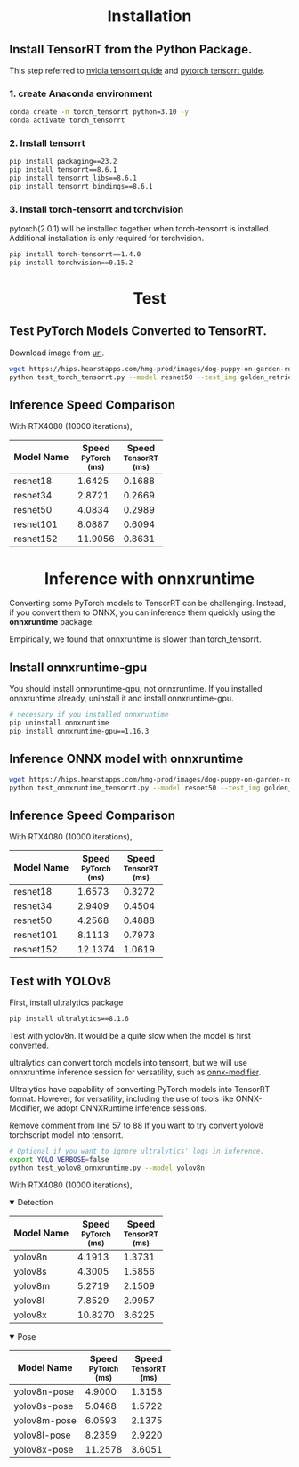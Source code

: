 # <div align=center>Installation</div>
## Install TensorRT from the Python Package.
This step referred to [nvidia tensorrt quide](https://docs.nvidia.com/deeplearning/tensorrt/quick-start-guide/index.html#installing-pip) and [pytorch tensorrt guide](https://pytorch.org/TensorRT/getting_started/installation.html#installation).

### 1. create Anaconda environment
```bash
conda create -n torch_tensorrt python=3.10 -y
conda activate torch_tensorrt
```

### 2. Install tensorrt

```bash
pip install packaging==23.2
pip install tensorrt==8.6.1
pip install tensorrt_libs==8.6.1
pip install tensorrt_bindings==8.6.1
```

### 3. Install torch-tensorrt and torchvision
pytorch(2.0.1) will be installed together when torch-tensorrt is installed. Additional installation is only required for torchvision.

```bash
pip install torch-tensorrt==1.4.0
pip install torchvision==0.15.2
```
# <div align=center>Test</div>

## Test PyTorch Models Converted to TensorRT.
Download image from [url](https://hips.hearstapps.com/hmg-prod/images/dog-puppy-on-garden-royalty-free-image-1586966191.jpg).

```bash
wget https://hips.hearstapps.com/hmg-prod/images/dog-puppy-on-garden-royalty-free-image-1586966191.jpg -O golden_retrieval.jpg
python test_torch_tensorrt.py --model resnet50 --test_img golden_retrieval.jpg
```

## Inference Speed Comparison

With RTX4080 (10000 iterations),

| Model Name   | Speed<br><sup>PyTorch<br>(ms)   | Speed<br><sup>TensorRT<br>(ms)      |
| ------------ | ------------------------------- | ----------------------------------- |
| resnet18     | 1.6425                          | 0.1688                              |
| resnet34     | 2.8721                          | 0.2669                              |
| resnet50     | 4.0834                          | 0.2989                              |
| resnet101    | 8.0887                          | 0.6094                              |
| resnet152    | 11.9056                         | 0.8631                              |

# <div align=center>Inference with onnxruntime</div>
Converting some PyTorch models to TensorRT can be challenging. Instead, if you convert them to ONNX, you can inference them queickly using the **onnxruntime** package. 

Empirically, we found that onnxruntime is slower than torch_tensorrt.

## Install onnxruntime-gpu
You should install onnxruntime-gpu, not onnxruntime.
If you installed onnxruntime already, uninstall it and install onnxruntime-gpu.
```bash
# necessary if you installed onnxruntime
pip uninstall onnxruntime
pip install onnxruntime-gpu==1.16.3
```

## Inference ONNX model with onnxruntime
```bash
wget https://hips.hearstapps.com/hmg-prod/images/dog-puppy-on-garden-royalty-free-image-1586966191.jpg -O golden_retrieval.jpg
python test_onnxruntime_tensorrt.py --model resnet50 --test_img golden_retrieval.jpg
```

## Inference Speed Comparison

With RTX4080 (10000 iterations),

| Model Name   | Speed<br><sup>PyTorch<br>(ms)   | Speed<br><sup>TensorRT<br>(ms)      |
| ------------ | ------------------------------- | ----------------------------------- |
| resnet18     | 1.6573                          | 0.3272                              |
| resnet34     | 2.9409                          | 0.4504                              |
| resnet50     | 4.2568                          | 0.4888                              |
| resnet101    | 8.1113                          | 0.7973                              |
| resnet152    | 12.1374                         | 1.0619                              |

## Test with YOLOv8
First, install ultralytics package
```bash
pip install ultralytics==8.1.6
```

Test with yolov8n. It would be a quite slow when the model is first converted.

ultralytics can convert torch models into tensorrt, but we will use onnxruntime inference session for versatility, such as [onnx-modifier](https://github.com/ZhangGe6/onnx-modifier).

Ultralytics have capability of converting PyTorch models into TensorRT format. However, for versatility, including the use of tools like ONNX-Modifier, we adopt ONNXRuntime inference sessions.

Remove comment from line 57 to 88 If you want to try convert yolov8 torchscript model into tensorrt.

```bash
# Optional if you want to ignore ultralytics' logs in inference.
export YOLO_VERBOSE=false
python test_yolov8_onnxruntime.py --model yolov8n
```

With RTX4080 (10000 iterations),

<details open><summary>Detection</summary>

| Model Name   | Speed<br><sup>PyTorch<br>(ms)   | Speed<br><sup>TensorRT<br>(ms)      |
| ------------ | ------------------------------- | ----------------------------------- |
| yolov8n      | 4.1913                          | 1.3731                              |
| yolov8s      | 4.3005                          | 1.5856                              |
| yolov8m      | 5.2719                          | 2.1509                              |
| yolov8l      | 7.8529                          | 2.9957                              |
| yolov8x      | 10.8270                         | 3.6225                              |

</details>

<details open><summary>Pose</summary>

| Model Name   | Speed<br><sup>PyTorch<br>(ms)   | Speed<br><sup>TensorRT<br>(ms)      |
| ------------ | ------------------------------- | ----------------------------------- |
| yolov8n-pose | 4.9000                          | 1.3158                              |
| yolov8s-pose | 5.0468                          | 1.5722                              |
| yolov8m-pose | 6.0593                          | 2.1375                              |
| yolov8l-pose | 8.2359                          | 2.9220                              |
| yolov8x-pose | 11.2578                         | 3.6051                              |

</details>